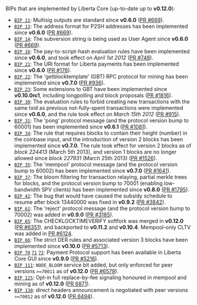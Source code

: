 BIPs that are implemented by Liberta Core (up-to-date up to **v0.12.0**):

* [`BIP 11`](https://github.com/liberta/bips/blob/master/bip-0011.mediawiki): Multisig outputs are standard since **v0.6.0** ([PR #669](https://github.com/liberta/liberta/pull/669)).
* [`BIP 13`](https://github.com/liberta/bips/blob/master/bip-0013.mediawiki): The address format for P2SH addresses has been implemented since **v0.6.0** ([PR #669](https://github.com/liberta/liberta/pull/669)).
* [`BIP 14`](https://github.com/liberta/bips/blob/master/bip-0014.mediawiki): The subversion string is being used as User Agent since **v0.6.0** ([PR #669](https://github.com/liberta/liberta/pull/669)).
* [`BIP 16`](https://github.com/liberta/bips/blob/master/bip-0016.mediawiki): The pay-to-script-hash evaluation rules have been implemented since **v0.6.0**, and took effect on *April 1st 2012* ([PR #748](https://github.com/liberta/liberta/pull/748)).
* [`BIP 21`](https://github.com/liberta/bips/blob/master/bip-0021.mediawiki): The URI format for Liberta payments has been implemented since **v0.6.0** ([PR #176](https://github.com/liberta/liberta/pull/176)).
* [`BIP 22`](https://github.com/liberta/bips/blob/master/bip-0022.mediawiki): The 'getblocktemplate' (GBT) RPC protocol for mining has been implemented since **v0.7.0** ([PR #936](https://github.com/liberta/liberta/pull/936)).
* [`BIP 23`](https://github.com/liberta/bips/blob/master/bip-0023.mediawiki): Some extensions to GBT have been implemented since **v0.10.0rc1**, including longpolling and block proposals ([PR #1816](https://github.com/liberta/liberta/pull/1816)).
* [`BIP 30`](https://github.com/liberta/bips/blob/master/bip-0030.mediawiki): The evaluation rules to forbid creating new transactions with the same txid as previous not-fully-spent transactions were implemented since **v0.6.0**, and the rule took effect on *March 15th 2012* ([PR #915](https://github.com/liberta/liberta/pull/915)).
* [`BIP 31`](https://github.com/liberta/bips/blob/master/bip-0031.mediawiki): The 'pong' protocol message (and the protocol version bump to 60001) has been implemented since **v0.6.1** ([PR #1081](https://github.com/liberta/liberta/pull/1081)).
* [`BIP 34`](https://github.com/liberta/bips/blob/master/bip-0034.mediawiki): The rule that requires blocks to contain their height (number) in the coinbase input, and the introduction of version 2 blocks has been implemented since **v0.7.0**. The rule took effect for version 2 blocks as of *block 224413* (March 5th 2013), and version 1 blocks are no longer allowed since *block 227931* (March 25th 2013) ([PR #1526](https://github.com/liberta/liberta/pull/1526)).
* [`BIP 35`](https://github.com/liberta/bips/blob/master/bip-0035.mediawiki): The 'mempool' protocol message (and the protocol version bump to 60002) has been implemented since **v0.7.0** ([PR #1641](https://github.com/liberta/liberta/pull/1641)).
* [`BIP 37`](https://github.com/liberta/bips/blob/master/bip-0037.mediawiki): The bloom filtering for transaction relaying, partial merkle trees for blocks, and the protocol version bump to 70001 (enabling low-bandwidth SPV clients) has been implemented since **v0.8.0** ([PR #1795](https://github.com/liberta/liberta/pull/1795)).
* [`BIP 42`](https://github.com/liberta/bips/blob/master/bip-0042.mediawiki): The bug that would have caused the subsidy schedule to resume after block 13440000 was fixed in **v0.9.2** ([PR #3842](https://github.com/liberta/liberta/pull/3842)).
* [`BIP 61`](https://github.com/liberta/bips/blob/master/bip-0061.mediawiki): The 'reject' protocol message (and the protocol version bump to 70002) was added in **v0.9.0** ([PR #3185](https://github.com/liberta/liberta/pull/3185)).
* [`BIP 65`](https://github.com/liberta/bips/blob/master/bip-0065.mediawiki): The CHECKLOCKTIMEVERIFY softfork was merged in **v0.12.0** ([PR #6351](https://github.com/liberta/liberta/pull/6351)), and backported to **v0.11.2** and **v0.10.4**. Mempool-only CLTV was added in [PR #6124](https://github.com/liberta/liberta/pull/6124).
* [`BIP 66`](https://github.com/liberta/bips/blob/master/bip-0066.mediawiki): The strict DER rules and associated version 3 blocks have been implemented since **v0.10.0** ([PR #5713](https://github.com/liberta/liberta/pull/5713)).
* [`BIP 70`](https://github.com/liberta/bips/blob/master/bip-0070.mediawiki) [`71`](https://github.com/liberta/bips/blob/master/bip-0071.mediawiki) [`72`](https://github.com/liberta/bips/blob/master/bip-0072.mediawiki): Payment Protocol support has been available in Liberta Core GUI since **v0.9.0** ([PR #5216](https://github.com/liberta/liberta/pull/5216)).
* [`BIP 111`](https://github.com/liberta/bips/blob/master/bip-0111.mediawiki): `NODE_BLOOM` service bit added, but only enforced for peer versions `>=70011` as of **v0.12.0** ([PR #6579](https://github.com/liberta/liberta/pull/6579)).
* [`BIP 125`](https://github.com/liberta/bips/blob/master/bip-0125.mediawiki): Opt-in full replace-by-fee signaling honoured in mempool and mining as of **v0.12.0** ([PR 6871](https://github.com/liberta/liberta/pull/6871)).
* [`BIP 130`](https://github.com/liberta/bips/blob/master/bip-0130.mediawiki): direct headers announcement is negotiated with peer versions `>=70012` as of **v0.12.0** ([PR 6494](https://github.com/liberta/liberta/pull/6494)).
